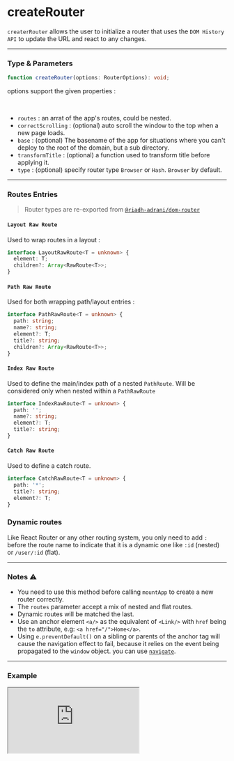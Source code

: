 # createRouter

`createrRouter` allows the user to initialize a router that uses the `DOM History API` to update the URL and react to any changes.

<hr/>

### Type & Parameters

```ts
function createRouter(options: RouterOptions): void;
```

options support the given properties :

<br/>

- `routes` : an arrat of the app's routes, could be nested.
- `correctScrolling` : (optional) auto scroll the window to the top when a new page loads.
- `base` : (optional) The basename of the app for situations where you can't deploy to the root of the domain, but a sub directory.
- `transformTitle` : (optional) a function used to transform title before applying it.
- `type` : (optional) specify router type `Browser` or `Hash`. `Browser` by default.

<hr/>

### Routes Entries

> Router types are re-exported from [`@riadh-adrani/dom-router`](https://github.com/RiadhAdrani/dom-router?tab=readme-ov-file#types)

#### `Layout Raw Route`

Used to wrap routes in a layout :

```ts
interface LayoutRawRoute<T = unknown> {
  element: T;
  children?: Array<RawRoute<T>>;
}
```

#### `Path Raw Route`

Used for both wrapping path/layout entries :

```ts
interface PathRawRoute<T = unknown> {
  path: string;
  name?: string;
  element?: T;
  title?: string;
  children?: Array<RawRoute<T>>;
}
```

#### `Index Raw Route`

Used to define the main/index path of a nested `PathRoute`. Will be considered only when nested within a `PathRawRoute`

```ts
interface IndexRawRoute<T = unknown> {
  path: '';
  name?: string;
  element?: T;
  title?: string;
}
```

#### `Catch Raw Route`

Used to define a catch route.

```ts
interface CatchRawRoute<T = unknown> {
  path: '*';
  title?: string;
  element?: T;
}
```

### Dynamic routes

Like React Router or any other routing system, you only need to add `:` before the route name to indicate that it is a dynamic one like `:id` (nested) or `/user/:id` (flat).

<hr/>

### Notes ⚠️

- You need to use this method before calling `mountApp` to create a new router correctly.
- The `routes` parameter accept a mix of nested and flat routes.
- Dynamic routes will be matched the last.
- Use an anchor element `<a/>` as the equivalent of `<Link/>` with `href` being the `to` attribute, e.g: `<a href="/">Home</a>`.
- Using `e.preventDefault()` on a sibling or parents of the anchor tag will cause the navigation effect to fail, because it relies on the event being propagated to the `window` object. you can use [`navigate`](/docs/api/navigate).

<hr/>

### Example

<iframe src="https://stackblitz.com/edit/ruvy-tvwwac?embed=1&file=src%2Fmain.tsx&hideExplorer=1&hideNavigation=1" class="stackblitz"></iframe>
